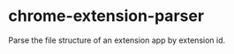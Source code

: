 chrome-extension-parser
=======================

Parse the file structure of an extension app by extension id.
